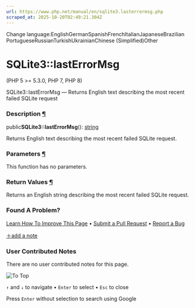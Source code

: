 ```yaml
---
url: https://www.php.net/manual/en/sqlite3.lasterrormsg.php
scraped_at: 2025-10-20T02:49:21.304Z
---
```


Change language:EnglishGermanSpanishFrenchItalianJapaneseBrazilian PortugueseRussianTurkishUkrainianChinese (Simplified)Other

# SQLite3::lastErrorMsg

(PHP 5 >= 5.3.0, PHP 7, PHP 8)

SQLite3::lastErrorMsg —
Returns English text describing the most recent failed SQLite request


### Description [¶](https://www.php.net/manual/en/sqlite3.lasterrormsg.php\#refsect1-sqlite3.lasterrormsg-description)

public**SQLite3::lastErrorMsg**(): [string](https://www.php.net/manual/en/language.types.string.php)

Returns English text describing the most recent failed SQLite request.


### Parameters [¶](https://www.php.net/manual/en/sqlite3.lasterrormsg.php\#refsect1-sqlite3.lasterrormsg-parameters)

This function has no parameters.

### Return Values [¶](https://www.php.net/manual/en/sqlite3.lasterrormsg.php\#refsect1-sqlite3.lasterrormsg-returnvalues)

Returns an English string describing the most recent failed SQLite request.


### Found A Problem?

[Learn How To Improve This Page](https://github.com/php/doc-base/blob/master/README.md "This will take you to our contribution guidelines on GitHub")
•
[Submit a Pull Request](https://github.com/php/doc-en/blob/master/reference/sqlite3/sqlite3/lasterrormsg.xml)
•
[Report a Bug](https://github.com/php/doc-en/issues/new?body=From%20manual%20page:%20https:%2F%2Fphp.net%2Fsqlite3.lasterrormsg%0A%0A---)

[＋add a note](https://www.php.net/manual/add-note.php?sect=sqlite3.lasterrormsg&repo=en&redirect=https://www.php.net/manual/en/sqlite3.lasterrormsg.php)

### User Contributed Notes

There are no user contributed notes for this page.

![To Top](https://www.php.net/images/to-top@2x.png)

`↑` and `↓` to navigate •
`Enter` to select •
`Esc` to close


Press `Enter` without
selection to search using Google